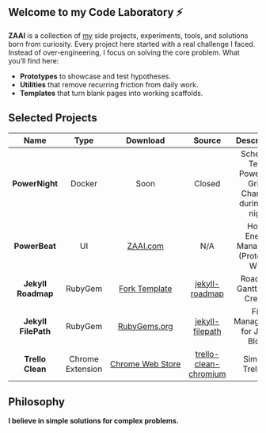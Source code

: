 ## Welcome to my Code Laboratory ⚡️

**ZAAI** is a collection of [my](https://github.com/manuelgruber/) side projects, experiments, tools, and solutions born from curiosity. Every project here started with a real challenge I faced. Instead of over-engineering, I focus on solving the core problem. What you’ll find here:

- **Prototypes** to showcase and test hypotheses.
- **Utilities** that remove recurring friction from daily work.
- **Templates** that turn blank pages into working scaffolds.


## Selected Projects

| Name | Type | Download | Source | Description | Created |
|:-----:|:---:|:---:|:---:|:---:|:---:|
| **PowerNight** | Docker | Soon | Closed | Schedule Tesla Powerwall Grid-Charging during the night | 2025 |
| **PowerBeat** | UI | [ZAAI.com](https://zaai.com/powerbeat/) | N/A | Home Energy Manager UI (Prototype WIP) | 2024 |
| **Jekyll Roadmap** | RubyGem | [Fork Template](https://github.com/ZAAI-com/jekyll-roadmap-template) | [jekyll-roadmap](https://github.com/ZAAI-com/jekyll-roadmap) | Roadmap Gantt Chart Creator | 2019 |
| **Jekyll FilePath** | RubyGem | [RubyGems.org](https://rubygems.org/gems/jekyll-filepath/) | [jekyll-filepath](https://github.com/ZAAI-com/jekyll-filepath) | File Management for Jekyll Blogs | 2015 |
| **Trello Clean** | Chrome Extension | [Chrome Web Store](https://chromewebstore.google.com/detail/trello-clean/iodgmlcdnnjgiejimnifloaaaehkbdno) | [trello-clean-chromium](https://github.com/ZAAI-com/trello-clean-chromium) | Simplify Trello UI | 2015 |


## Philosophy

**I believe in simple solutions for complex problems.** 
